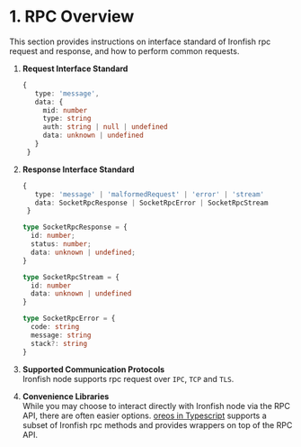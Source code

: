 # 1. RPC Overview
This section provides instructions on interface standard of Ironfish rpc request and response, and how to perform common requests.

1. **Request Interface Standard**
   ```typescript
   {
      type: 'message',
      data: {
        mid: number
        type: string
        auth: string | null | undefined
        data: unknown | undefined
      }
    }
   ```
   
2. **Response Interface Standard**  
   ```typescript
   {
      type: 'message' | 'malformedRequest' | 'error' | 'stream'
      data: SocketRpcResponse | SocketRpcError | SocketRpcStream
    }
      ```
   ```typescript
   type SocketRpcResponse = {
     id: number;
     status: number;
     data: unknown | undefined;
   }
   
   type SocketRpcStream = {
     id: number
     data: unknown | undefined
   }
   
   type SocketRpcError = {
     code: string
     message: string
     stack?: string
   }
   ```

3. **Supported Communication Protocols**  
   Ironfish node supports rpc request over `IPC`, `TCP` and `TLS`. 


4. **Convenience Libraries**  
   While you may choose to interact directly with Ironfish node via the RPC API, there are often easier options. [oreos in Typescript](https://www.npmjs.com/package/oreos) supports a subset of Ironfish rpc methods and provides wrappers on top of the RPC API. 
